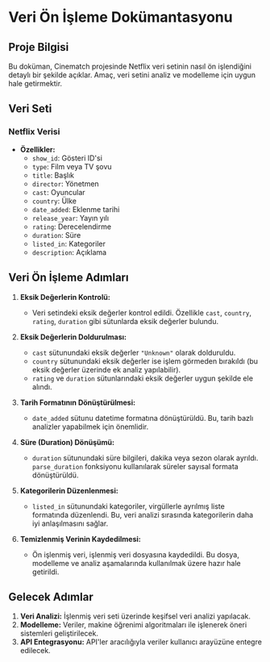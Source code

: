 # Veri Ön İşleme Dokümantasyonu

## Proje Bilgisi

Bu doküman, Cinematch projesinde Netflix veri setinin nasıl ön işlendiğini detaylı bir şekilde açıklar. Amaç, veri setini analiz ve modelleme için uygun hale getirmektir.

## Veri Seti

### Netflix Verisi
- **Özellikler:**
  - `show_id`: Gösteri ID'si
  - `type`: Film veya TV şovu
  - `title`: Başlık
  - `director`: Yönetmen
  - `cast`: Oyuncular
  - `country`: Ülke
  - `date_added`: Eklenme tarihi
  - `release_year`: Yayın yılı
  - `rating`: Derecelendirme
  - `duration`: Süre
  - `listed_in`: Kategoriler
  - `description`: Açıklama

## Veri Ön İşleme Adımları

1. **Eksik Değerlerin Kontrolü:**
   - Veri setindeki eksik değerler kontrol edildi. Özellikle `cast`, `country`, `rating`, `duration` gibi sütunlarda eksik değerler bulundu.

2. **Eksik Değerlerin Doldurulması:**
   - `cast` sütunundaki eksik değerler `"Unknown"` olarak dolduruldu.
   - `country` sütunundaki eksik değerler ise işlem görmeden bırakıldı (bu eksik değerler üzerinde ek analiz yapılabilir).
   - `rating` ve `duration` sütunlarındaki eksik değerler uygun şekilde ele alındı.

3. **Tarih Formatının Dönüştürülmesi:**
   - `date_added` sütunu datetime formatına dönüştürüldü. Bu, tarih bazlı analizler yapabilmek için önemlidir.

4. **Süre (Duration) Dönüşümü:**
   - `duration` sütunundaki süre bilgileri, dakika veya sezon olarak ayrıldı. `parse_duration` fonksiyonu kullanılarak süreler sayısal formata dönüştürüldü.

5. **Kategorilerin Düzenlenmesi:**
   - `listed_in` sütunundaki kategoriler, virgüllerle ayrılmış liste formatında düzenlendi. Bu, veri analizi sırasında kategorilerin daha iyi anlaşılmasını sağlar.

6. **Temizlenmiş Verinin Kaydedilmesi:**
   - Ön işlenmiş veri, işlenmiş veri dosyasına kaydedildi. Bu dosya, modelleme ve analiz aşamalarında kullanılmak üzere hazır hale getirildi.

## Gelecek Adımlar

1. **Veri Analizi:** İşlenmiş veri seti üzerinde keşifsel veri analizi yapılacak.
2. **Modelleme:** Veriler, makine öğrenimi algoritmaları ile işlenerek öneri sistemleri geliştirilecek.
3. **API Entegrasyonu:** API'ler aracılığıyla veriler kullanıcı arayüzüne entegre edilecek.

